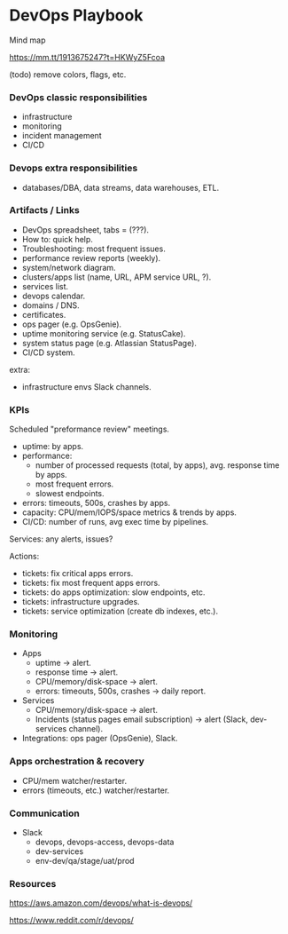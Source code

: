 # DevOps Playbook

Mind map

https://mm.tt/1913675247?t=HKWyZ5Fcoa

(todo) remove colors, flags, etc.

### DevOps classic responsibilities

- infrastructure
- monitoring
- incident management
- CI/CD

### Devops extra responsibilities

- databases/DBA, data streams, data warehouses, ETL.

### Artifacts / Links

- DevOps spreadsheet, tabs = (???).
- How to: quick help.
- Troubleshooting: most frequent issues.
- performance review reports (weekly).
- system/network diagram.
- clusters/apps list  (name, URL, APM service URL, ?).
- services list.
- devops calendar.
- domains / DNS.
- certificates.
- ops pager (e.g. OpsGenie).
- uptime monitoring service (e.g. StatusCake).
- system status page (e.g. Atlassian StatusPage).
- CI/CD system.

extra:
- infrastructure envs Slack channels.

### KPIs

Scheduled "preformance review" meetings.

- uptime: by apps.
- performance:
    - number of processed requests (total, by apps), avg. response time by apps.
    - most frequent errors.
    - slowest endpoints.
- errors: timeouts, 500s, crashes by apps.
- capacity: CPU/mem/IOPS/space metrics & trends by apps.
- CI/CD: number of runs, avg exec time by pipelines.

Services: any alerts, issues?

Actions:
- tickets: fix critical apps errors.
- tickets: fix most frequent apps errors.
- tickets: do apps optimization: slow endpoints, etc.
- tickets: infrastructure upgrades.
- tickets: service optimization (create db indexes, etc.).

### Monitoring

- Apps
    - uptime -> alert.
    - response time -> alert.
    - CPU/memory/disk-space -> alert.
    - errors: timeouts, 500s, crashes -> daily report.
- Services
    - CPU/memory/disk-space -> alert.
    - Incidents (status pages email subscription) -> alert (Slack, dev-services channel).
- Integrations: ops pager (OpsGenie), Slack.

### Apps orchestration & recovery

- CPU/mem watcher/restarter.
- errors (timeouts, etc.) watcher/restarter.

### Communication

- Slack
    - devops, devops-access, devops-data
    - dev-services
    - env-dev/qa/stage/uat/prod

### Resources

https://aws.amazon.com/devops/what-is-devops/

https://www.reddit.com/r/devops/


